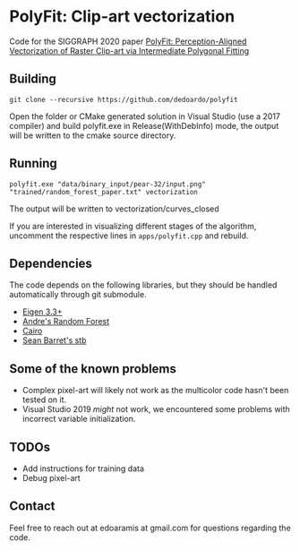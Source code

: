 # PolyFit: Clip-art vectorization
Code for the SIGGRAPH 2020 paper [PolyFit: Perception-Aligned Vectorization of Raster Clip-art via Intermediate Polygonal Fitting](http://www.cs.ubc.ca/labs/imager/tr/2020/ClipArtVectorization/)

## Building
`git clone --recursive https://github.com/dedoardo/polyfit`

Open the folder or CMake generated solution in Visual Studio (use a 2017 compiler) and build polyfit.exe in Release(WithDebInfo) mode, the output will be written to the cmake source directory.

## Running
`polyfit.exe "data/binary_input/pear-32/input.png" "trained/random_forest_paper.txt" vectorization`

The output will be written to vectorization/curves_closed

If you are interested in visualizing different stages of the algorithm, uncomment the respective lines in `apps/polyfit.cpp` and rebuild.

## Dependencies
The code depends on the following libraries, but they should be handled automatically through git submodule.
- [Eigen 3.3+](http://eigen.tuxfamily.org/index.php?title=Main_Page)
- [Andre's Random Forest](https://github.com/bjoern-andres/random-forest)
- [Cairo](https://cairographics.org/download/)
- [Sean Barret's stb](https://github.com/nothings/stb)

## Some of the known problems
- Complex pixel-art will likely not work as the multicolor code hasn't been tested on it.
- Visual Studio 2019 *might* not work, we encountered some problems with incorrect variable initialization.

## TODOs
- Add instructions for training data
- Debug pixel-art

## Contact
Feel free to reach out at edoaramis at gmail.com for questions regarding the code. 
